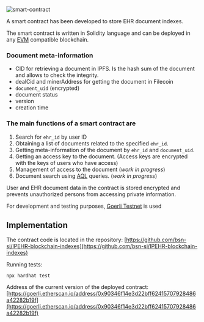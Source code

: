 ![smart-contract](https://user-images.githubusercontent.com/8058268/190085702-6edf9437-1273-4db3-a7c9-414f66afe823.svg)

A smart contract has been developed to store EHR document indexes.

The smart contract is written in Solidity language and can be deployed in any [EVM](https://ethereum.org/en/developers/docs/evm/) compatible blockchain.

### Document meta-information
- CID for retrieving a document in IPFS. Is the hash sum of the document and allows to check the integrity.
- dealCid and minerAddress for getting the document in Filecoin
- `document_uid` (encrypted)
- document status
- version
- creation time

### The main functions of a smart contract are

1. Search for `ehr_id` by user ID
2. Obtaining a list of documents related to the specified `ehr_id`.
3. Getting meta-information of the document by `ehr_id` and `document_uid`.
4. Getting an access key to the document. (Access keys are encrypted with the keys of users who have access)
5. Management of access to the document (*work in progress*)
6. Document search using [AQL](https://specifications.openehr.org/releases/QUERY/latest/AQL.html) queries. (*work in progress*)

User and EHR document data in the contract is stored encrypted and prevents unauthorized persons from accessing private information.

For development and testing purposes, [Goerli Testnet](https://goerli.net/) is used

## Implementation

The contract code is located in the repository: [https://github.com/bsn-si/IPEHR-blockchain-indexes](https://github.com/bsn-si/IPEHR-blockchain-indexes)

Running tests:

```
npx hardhat test
```

Address of the current version of the deployed contract: [https://goerli.etherscan.io/address/0x90346f14e3d22bff62415707928486a42282b19f](https://goerli.etherscan.io/address/0x90346f14e3d22bff62415707928486a42282b19f)
